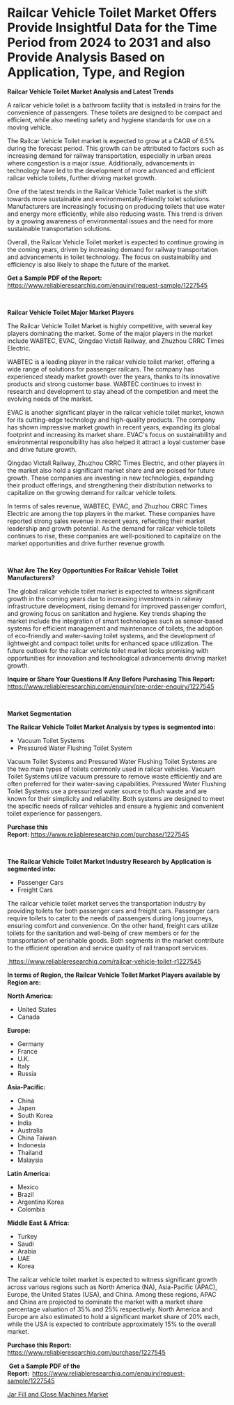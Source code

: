 <p><h1>Railcar Vehicle Toilet Market Offers Provide Insightful Data for the Time Period from 2024 to 2031 and also Provide Analysis Based on Application, Type, and Region</h1></p><p><strong>Railcar Vehicle Toilet Market Analysis and Latest Trends</strong></p>
<p><p>A railcar vehicle toilet is a bathroom facility that is installed in trains for the convenience of passengers. These toilets are designed to be compact and efficient, while also meeting safety and hygiene standards for use on a moving vehicle.</p><p>The Railcar Vehicle Toilet market is expected to grow at a CAGR of 6.5% during the forecast period. This growth can be attributed to factors such as increasing demand for railway transportation, especially in urban areas where congestion is a major issue. Additionally, advancements in technology have led to the development of more advanced and efficient railcar vehicle toilets, further driving market growth.</p><p>One of the latest trends in the Railcar Vehicle Toilet market is the shift towards more sustainable and environmentally-friendly toilet solutions. Manufacturers are increasingly focusing on producing toilets that use water and energy more efficiently, while also reducing waste. This trend is driven by a growing awareness of environmental issues and the need for more sustainable transportation solutions.</p><p>Overall, the Railcar Vehicle Toilet market is expected to continue growing in the coming years, driven by increasing demand for railway transportation and advancements in toilet technology. The focus on sustainability and efficiency is also likely to shape the future of the market.</p></p>
<p><strong>Get a Sample PDF of the Report:&nbsp;</strong> <a href="https://www.reliableresearchiq.com/enquiry/request-sample/1227545">https://www.reliableresearchiq.com/enquiry/request-sample/1227545</a></p>
<p>&nbsp;</p>
<p><strong>Railcar Vehicle Toilet Major Market Players</strong></p>
<p><p>The Railcar Vehicle Toilet Market is highly competitive, with several key players dominating the market. Some of the major players in the market include WABTEC, EVAC, Qingdao Victall Railway, and Zhuzhou CRRC Times Electric.</p><p>WABTEC is a leading player in the railcar vehicle toilet market, offering a wide range of solutions for passenger railcars. The company has experienced steady market growth over the years, thanks to its innovative products and strong customer base. WABTEC continues to invest in research and development to stay ahead of the competition and meet the evolving needs of the market.</p><p>EVAC is another significant player in the railcar vehicle toilet market, known for its cutting-edge technology and high-quality products. The company has shown impressive market growth in recent years, expanding its global footprint and increasing its market share. EVAC's focus on sustainability and environmental responsibility has also helped it attract a loyal customer base and drive future growth.</p><p>Qingdao Victall Railway, Zhuzhou CRRC Times Electric, and other players in the market also hold a significant market share and are poised for future growth. These companies are investing in new technologies, expanding their product offerings, and strengthening their distribution networks to capitalize on the growing demand for railcar vehicle toilets.</p><p>In terms of sales revenue, WABTEC, EVAC, and Zhuzhou CRRC Times Electric are among the top players in the market. These companies have reported strong sales revenue in recent years, reflecting their market leadership and growth potential. As the demand for railcar vehicle toilets continues to rise, these companies are well-positioned to capitalize on the market opportunities and drive further revenue growth.</p></p>
<p>&nbsp;</p>
<p><strong>What Are The Key Opportunities For Railcar Vehicle Toilet Manufacturers?</strong></p>
<p><p>The global railcar vehicle toilet market is expected to witness significant growth in the coming years due to increasing investments in railway infrastructure development, rising demand for improved passenger comfort, and growing focus on sanitation and hygiene. Key trends shaping the market include the integration of smart technologies such as sensor-based systems for efficient management and maintenance of toilets, the adoption of eco-friendly and water-saving toilet systems, and the development of lightweight and compact toilet units for enhanced space utilization. The future outlook for the railcar vehicle toilet market looks promising with opportunities for innovation and technological advancements driving market growth.</p></p>
<p><strong>Inquire or Share Your Questions If Any Before Purchasing This Report:</strong> <a href="https://www.reliableresearchiq.com/enquiry/pre-order-enquiry/1227545">https://www.reliableresearchiq.com/enquiry/pre-order-enquiry/1227545</a></p>
<p>&nbsp;</p>
<p><strong>Market Segmentation</strong></p>
<p><strong>The Railcar Vehicle Toilet Market Analysis by types is segmented into:</strong></p>
<p><ul><li>Vacuum Toilet Systems</li><li>Pressured Water Flushing Toilet System</li></ul></p>
<p><p>Vacuum Toilet Systems and Pressured Water Flushing Toilet Systems are the two main types of toilets commonly used in railcar vehicles. Vacuum Toilet Systems utilize vacuum pressure to remove waste efficiently and are often preferred for their water-saving capabilities. Pressured Water Flushing Toilet Systems use a pressurized water source to flush waste and are known for their simplicity and reliability. Both systems are designed to meet the specific needs of railcar vehicles and ensure a hygienic and convenient toilet experience for passengers.</p></p>
<p><strong>Purchase this Report:&nbsp;</strong><a href="https://www.reliableresearchiq.com/purchase/1227545">https://www.reliableresearchiq.com/purchase/1227545</a></p>
<p>&nbsp;</p>
<p><strong>The Railcar Vehicle Toilet Market Industry Research by Application is segmented into:</strong></p>
<p><ul><li>Passenger Cars</li><li>Freight Cars</li></ul></p>
<p><p>The railcar vehicle toilet market serves the transportation industry by providing toilets for both passenger cars and freight cars. Passenger cars require toilets to cater to the needs of passengers during long journeys, ensuring comfort and convenience. On the other hand, freight cars utilize toilets for the sanitation and well-being of crew members or for the transportation of perishable goods. Both segments in the market contribute to the efficient operation and service quality of rail transport services.</p></p>
<p><a href="https://www.reliableresearchiq.com/railcar-vehicle-toilet-r1227545">&nbsp;https://www.reliableresearchiq.com/railcar-vehicle-toilet-r1227545</a></p>
<p><strong>In terms of Region, the Railcar Vehicle Toilet Market Players available by Region are:</strong></p>
<p>
    <p> <strong> North America: </strong>
        <ul>
            <li>United States</li>
            <li>Canada</li>
        </ul>
        </p> 
    <p> <strong> Europe: </strong>
        <ul>
            <li>Germany</li>
            <li>France</li>
            <li>U.K.</li>
            <li>Italy</li>
            <li>Russia</li>
        </ul>
        </p> 
    <p> <strong> Asia-Pacific: </strong>
        <ul>
            <li>China</li>
            <li>Japan</li>
            <li>South Korea</li>
            <li>India</li>
            <li>Australia</li>
            <li>China Taiwan</li>
            <li>Indonesia</li>
            <li>Thailand</li>
            <li>Malaysia</li>
        </ul>
        </p> 
    <p> <strong> Latin America: </strong>
        <ul>
            <li>Mexico</li>
            <li>Brazil</li>
            <li>Argentina Korea</li>
            <li>Colombia</li>
        </ul>
        </p> 
    <p> <strong> Middle East & Africa: </strong>
        <ul>
            <li>Turkey</li>
            <li>Saudi</li>
            <li>Arabia</li>
            <li>UAE</li>
            <li>Korea</li>
        </ul>
    </p>
    </p>
<p><p>The railcar vehicle toilet market is expected to witness significant growth across various regions such as North America (NA), Asia-Pacific (APAC), Europe, the United States (USA), and China. Among these regions, APAC and China are projected to dominate the market with a market share percentage valuation of 35% and 25% respectively. North America and Europe are also estimated to hold a significant market share of 20% each, while the USA is expected to contribute approximately 15% to the overall market.</p></p>
<p><strong>Purchase this Report: </strong><a href="https://www.reliableresearchiq.com/purchase/1227545">https://www.reliableresearchiq.com/purchase/1227545</a></p>
<p>&nbsp;<strong>Get a Sample PDF of the Report:&nbsp;&nbsp;</strong><a href="https://www.reliableresearchiq.com/enquiry/request-sample/1227545">https://www.reliableresearchiq.com/enquiry/request-sample/1227545</a></p>
<p><strong></strong></p>
<p><p><a href="https://issuu.com/reportprime-2/docs/jar-fill-and-close-machines-market-size-2030.pptx">Jar Fill and Close Machines Market</a></p></p>